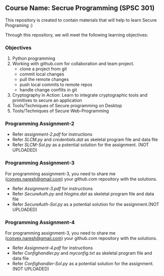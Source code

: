 ## Course Name: Secrue Programming (SPSC 301)
This repository is created to contain materials that will help to learn Secure Programing :)

Through this repository, we will meet the following learning objectives:
### Objectives
1. Python programming
1. Working with github.com for collaboration and team project.
    * clone a project from git
    * commit local changes
    * pull the remote changes
    * push local commits to remote repos
    * handle change conflits in git
1. Cryptography in Action: Learn to integrate cryptographic tools and primitives to secure an application
1. Tools/Techniques of Secure programming on Desktop
1. Tools/Techniques of Secure Web-Programming


### Programming Assignment-2

* Refer *assignment-2.pdf* for instructions
* Refer *SLCM.py* and *credentials.dat* as skeletal program file and data file
* Refer *SLCM-Sol.py* as a potential solution for the assignment. (NOT UPLOADED)

### Programming Assignment-3

For programming assignment-3, you need to share me (convex.naresh@gmail.com) your github.com repository with the solutions.
* Refer *Assignment-3.pdf* for instructions
* Refer *SecureAuth.py* and *hlogins.dat* as skeletal program file and data file
* Refer *SecureAuth-Sol.py* as a potential solution for the assignment.(NOT UPLOADED)

### Programming Assignment-4

For programming assignment-3, you need to share me (convex.naresh@gmail.com) your github.com repository with the solutions.
* Refer *Assignment-4.pdf* for instructions
* Refer *Confighandler.py* and *myconfig.txt* as skeletal program file and data file
* Refer *Confighandler-Sol.py* as a potential solution for the assignment.(NOT UPLOADED)
